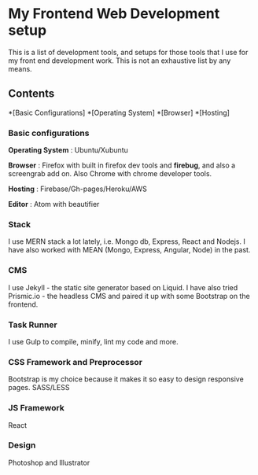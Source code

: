 # My Frontend Web Development setup

This is a list of development tools, and setups for those tools that I use for my front end development work. This is not an exhaustive list by any means.

## Contents

*[Basic Configurations]
  *[Operating System]
  *[Browser]
  *[Hosting]


### <a name="config"></a> Basic configurations

**Operating System** : Ubuntu/Xubuntu

**Browser** : Firefox with built in firefox dev tools and **firebug**, and also a screengrab add on. Also Chrome with chrome developer tools.

**Hosting** : Firebase/Gh-pages/Heroku/AWS

**Editor** : Atom with beautifier

### Stack

I use MERN stack a lot lately, i.e. Mongo db, Express, React and Nodejs. I have also worked with MEAN (Mongo, Express, Angular, Node) in the past.

### CMS

I use Jekyll - the static site generator based on Liquid. I have also tried Prismic.io - the headless CMS and paired it up with some Bootstrap on the frontend.

### Task Runner

I use Gulp to compile, minify, lint my code and more.

### CSS Framework and Preprocessor

Bootstrap is my choice because it makes it so easy to design responsive pages. 
SASS/LESS

###  JS Framework

React

### Design

Photoshop and Illustrator
